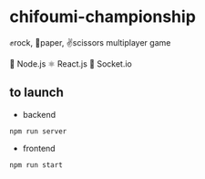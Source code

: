 # chifoumi-championship

✊rock, 🤚paper, ✌️scissors multiplayer game

🔗 Node.js
⚛️ React.js
🧦 Socket.io

## to launch

-   backend

```
npm run server
```

-   frontend

```
npm run start
```
